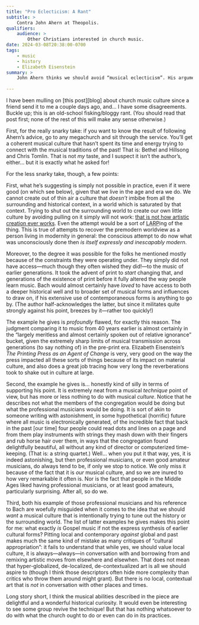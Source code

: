 ```yaml
---
title: "Pro Eclecticism: A Rant"
subtitle: >
    Contra John Ahern at Theopolis.
qualifiers:
    audience: >
        Other Christians interested in church music.
date: 2024-03-08T20:38:00-0700
tags:
    - music
    - history
    - Elizabeth Eisenstein
summary: >
    John Ahern thinks we should avoid “musical eclecticism”. His argument is wrong on literally every level.
    
---
```


I have been mulling on [this post][blog] about church music culture since a friend send it to me a couple days ago, and… I have some disagreements. Buckle up; this is an old-school fisking/bloggy rant. (You should read that post first; none of the rest of this will make any sense otherwise.)

First, for the really snarky take: if you want to know the result of following Ahern’s advice, go to any megachurch and sit through the service. You’ll get a coherent musical culture that hasn’t spent its time and energy trying to connect with the musical traditions of the past! That is: Bethel and Hillsong and Chris Tomlin. That is not *my* taste, and I suspect it isn’t the author’s, either… but it is exactly what he asked for!

For the less snarky take, though, a few points:

First, what he’s suggesting is simply not possible in practice, even if it were good (on which see below), given that we live in the age and era we do. We cannot create out of thin air a culture that *doesn’t* imbibe from all the surrounding and historical context, in a world which is saturated by that context. Trying to shut out the surrounding world to create our own little culture by avoiding pulling on it simply will not work: [that is not how artistic creation ever works][stew]. Even the attempt would be a sort of <abbr title="live action role-playing">LARP</abbr>ing of the thing. This is true of attempts to recover the premodern worldview as a person living in modernity in general: the conscious attempt to do now what was unconsciously done then *is itself expressly and inescapably modern*.

[stew]: https://v3.chriskrycho.com/art/and-the-stew-tastes-good/

Moreover, to the degree it was possible for the folks he mentioned mostly because of the constraints they were operating under. They simply did not have access—much though they often wished they did!—to the music of earlier generations. It took the advent of print to *start* changing that, and generations of the existence of print before it fully altered the way people learn music. Bach would almost certainly have *loved* to have access to both a deeper historical well and to broader set of musical forms and influences to draw on, if his extensive use of contemporaneous forms is anything to go by. (The author half-acknowledges the latter, but since it militates quite strongly against his point, breezes by it—rather too quickly!)

The example he gives is *profoundly* flawed, for exactly this reason. The judgment comparing it to music from 40 years earlier is almost certainly in the “largely meritless and almost certainly spoken out of relative ignorance” bucket, given the extremely sharp limits of musical transmission across generations (to say nothing of) in the pre-print era. Elizabeth Eisenstein’s _The Printing Press as an Agent of Change_ is very, very good on the way the press impacted all these sorts of things because of its impact on material culture, and also does a great job tracing how very long the reverberations took to shake out in culture at large.

Second, the example he gives is… honestly kind of silly in terms of supporting his point. It is extremely neat from a musical *technique* point of view, but has more or less nothing to do with musical *culture*. Notice that he describes not what the members of the congregation would be doing but what the professional musicians would be doing. It is sort of akin to someone writing with astonishment, in some hypothetical (horrific) future where all music is electronically generated, of the incredible fact that back in the past \[our time] four people could read dots and lines on a page and from them play instruments with strings they mash down with their fingers and rub horse hair over them, in ways that the congregation found delightfully beautiful, all without any kind of director or computerized time-keeping. (That is: a string quartet.) Well… when you put it that way, yes, it is indeed astonishing, but then professional musicians, or even good amateur musicians, do always tend to be, if only we stop to notice. We only miss it because of the fact that it is *our* musical culture, and so we are inured to how very remarkable it often is. Nor is the fact that people in the Middle Ages liked having professional musicians, or at least good amateurs, particularly surprising. After all, so do we.

Third, both his example of those professional musicians and his reference to Bach are woefully misguided when it comes to the idea that we should *want* a musical culture that is intentionally trying to tune out the history or the surrounding world. The list of latter examples he gives makes this point for me: what exactly *is* Gospel music if not the express synthesis of earlier cultural forms? Pitting local and contemporary *against* global and past makes much the same kind of mistake as many critiques of “cultural appropriation”: it fails to understand that while yes, we should value local culture, it is always—always—in conversation with and borrowing from and remixing artistic moves from elsewhere and elsewhen. That does not mean that hyper-globalized, de-localized, de-contextualized art is all we should aspire to (though I think those descriptors often hide more complexity than critics who throw them around might grant). But there is no local, contextual art that is *not* in conversation with other places and times.

Long story short, I think the musical abilities described in the piece are delightful and a wonderful historical curiosity. It would even be interesting to see some group revive the technique! But that has nothing whatsoever to do with what the church ought to do or even can do in its practices.
